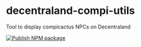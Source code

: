 # decentraland-compi-utils
Tool to display compicactus NPCs on Decentraland

[![Publish NPM package](https://github.com/SoapPunk/decentraland-compi-utils/actions/workflows/master.yml/badge.svg?branch=main)](https://github.com/SoapPunk/decentraland-compi-utils/actions/workflows/master.yml)
